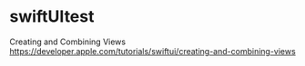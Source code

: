 # swiftUItest
Creating and Combining Views https://developer.apple.com/tutorials/swiftui/creating-and-combining-views
